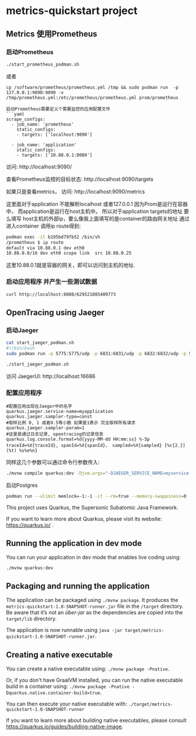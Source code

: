 # metrics-quickstart project
## Metrics 使用Prometheus
### 启动Prometheus
```bash
./start_prometheus_podman.sh
```
或者
```
cp /software/prometheus/prometheus.yml /tmp && sudo podman run  -p 127.0.0.1:9090:9090 -v /tmp/prometheus.yml:/etc/prometheus/prometheus.yml prom/prometheus

启动Prometheus需要定义个需要监控的应用配置文件
```yaml
scrape_configs:
  - job_name: 'prometheus' 
    static_configs:
    - targets: ['localhost:9090']

  - job_name: 'application' 
    static_configs:
    - targets: ['10.88.0.1:8080']
```

访问: http://localhost:9090/

查看Prometheus监控的目标状态: http://localhost:9090/targets

如果只是查看metrics， 访问: http://localhost:9090/metrics

这里面对于application 不能解析localhost 或者127.0.0.1 因为Prom是运行在容器中， 而application是运行在host主机中。
所以对于application targets的地址 要么填写 host主机的外部ip，要么像我上面填写的是container的路由网关地址 通过进入container 调用ip route得到:
```bash
podman exec -it b195bd79fb52 /bin/sh
/prometheus $ ip route
default via 10.88.0.1 dev eth0 
10.88.0.0/16 dev eth0 scope link  src 10.88.0.25 
```
这里10.88.0.1就是容器的网关，即可以访问到主机的地址.

### 启动应用程序 并产生一些测试数据
```bash
curl http://localhost:8080/629521085409773
```

## OpenTracing using Jaeger
### 启动Jaeger
```bash
cat start_jaeger_podman.sh
#!/bin/bash
sudo podman run -p 5775:5775/udp -p 6831:6831/udp -p 6832:6832/udp -p 5778:5778 -p 16686:16686 -p 14268:14268 jaegertracing/all-in-one:latest⏎

./start_jaeger_podman.sh
```
访问 JaegerUI: http://localhost:16686

### 配置应用程序
```properties
#配置应用出现在Jaeger中的名字
quarkus.jaeger.service-name=myapplication
quarkus.jaeger.sampler-type=const
#取样比例 0, 1 或者0.5等小数 如果是1表示 完全取样所有请求
quarkus.jaeger.sampler-param=1
#这里是通过日志记录, opentracing的记录信息
quarkus.log.console.format=%d{yyyy-MM-dd HH:mm:ss} %-5p traceId=%X{traceId}, spanId=%X{spanId}， sampled=%X{sampled} [%c{2.}] (%t) %s%e%n}
```
同样这几个参数可以通过命令行参数传入:
```bash
./mvnw compile quarkus:dev -Djvm.args="-DJAEGER_SERVICE_NAME=myservice -DJAEGER_SAMPLER_TYPE=const -DJAEGER_SAMPLER_PARAM=1"
```

启动Postgres
```bash
podman run --ulimit memlock=-1:-1 -it --rm=true --memory-swappiness=0 --name postgresql_quarkus_test -e POSTGRES_USER=quarkus_test -e POSTGRES_PASSWORD=quarkus_test -e POSTGRES_DB=quarkus_test -p 5432:5432 postgres:11.3
```

This project uses Quarkus, the Supersonic Subatomic Java Framework.

If you want to learn more about Quarkus, please visit its website: https://quarkus.io/ .

## Running the application in dev mode

You can run your application in dev mode that enables live coding using:
```
./mvnw quarkus:dev
```

## Packaging and running the application

The application can be packaged using `./mvnw package`.
It produces the `metrics-quickstart-1.0-SNAPSHOT-runner.jar` file in the `/target` directory.
Be aware that it’s not an _über-jar_ as the dependencies are copied into the `target/lib` directory.

The application is now runnable using `java -jar target/metrics-quickstart-1.0-SNAPSHOT-runner.jar`.

## Creating a native executable

You can create a native executable using: `./mvnw package -Pnative`.

Or, if you don't have GraalVM installed, you can run the native executable build in a container using: `./mvnw package -Pnative -Dquarkus.native.container-build=true`.

You can then execute your native executable with: `./target/metrics-quickstart-1.0-SNAPSHOT-runner`

If you want to learn more about building native executables, please consult https://quarkus.io/guides/building-native-image.
